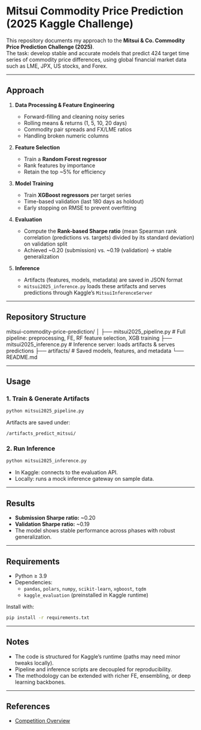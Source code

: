 # Mitsui Commodity Price Prediction (2025 Kaggle Challenge)

This repository documents my approach to the **Mitsui & Co. Commodity Price Prediction Challenge (2025)**.  
The task: develop stable and accurate models that predict 424 target time series of commodity price differences, using global financial market data such as LME, JPX, US stocks, and Forex.

---

## Approach

1. **Data Processing & Feature Engineering**
   - Forward-filling and cleaning noisy series
   - Rolling means & returns (1, 5, 10, 20 days)  
   - Commodity pair spreads and FX/LME ratios  
   - Handling broken numeric columns

2. **Feature Selection**
   - Train a **Random Forest regressor**  
   - Rank features by importance  
   - Retain the top ~5% for efficiency  

3. **Model Training**
   - Train **XGBoost regressors** per target series  
   - Time-based validation (last 180 days as holdout)  
   - Early stopping on RMSE to prevent overfitting  

4. **Evaluation**
   - Compute the **Rank-based Sharpe ratio** (mean Spearman rank correlation (predictions vs. targets) divided by its standard deviation) on validation split  
   - Achieved ~0.20 (submission) vs. ~0.19 (validation) → stable generalization  

5. **Inference**
   - Artifacts (features, models, metadata) are saved in JSON format  
   - `mitsui2025_inference.py` loads these artifacts and serves predictions through Kaggle’s `MitsuiInferenceServer`
   
---

## Repository Structure

mitsui-commodity-price-prediction/
│
├── mitsui2025_pipeline.py # Full pipeline: preprocessing, FE, RF feature selection, XGB training
├── mitsui2025_inference.py # Inference server: loads artifacts & serves predictions
├── artifacts/ # Saved models, features, and metadata
└── README.md

---

## Usage

### 1. Train & Generate Artifacts
```bash
python mitsui2025_pipeline.py
```

Artifacts are saved under:
```
/artifacts_predict_mitsui/
```

### 2. Run Inference
```bash
python mitsui2025_inference.py
```

- In Kaggle: connects to the evaluation API.  
- Locally: runs a mock inference gateway on sample data.  

---

## Results

- **Submission Sharpe ratio:** ~0.20  
- **Validation Sharpe ratio:** ~0.19  
- The model shows stable performance across phases with robust generalization.  

---

## Requirements

- Python ≥ 3.9  
- Dependencies:  
  - `pandas`, `polars`, `numpy`, `scikit-learn`, `xgboost`, `tqdm`  
  - `kaggle_evaluation` (preinstalled in Kaggle runtime)  

Install with:
```bash
pip install -r requirements.txt
```

---

## Notes

- The code is structured for Kaggle’s runtime (paths may need minor tweaks locally).  
- Pipeline and inference scripts are decoupled for reproducibility.  
- The methodology can be extended with richer FE, ensembling, or deep learning backbones.  

---

## References

- [Competition Overview](https://www.kaggle.com/competitions/mitsui-commodity-price-prediction-challenge)  
